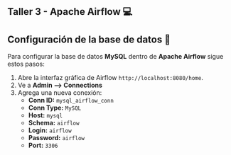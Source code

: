 ## Taller 3 - Apache Airflow :computer: #

## Configuración de la base de datos :floppy_disk: #
Para configurar la base de datos **MySQL** dentro de **Apache Airflow** sigue estos pasos: 
1. Abre la interfaz gráfica de Airflow ```http://localhost:8080/home```.
2. Ve a **Admin --> Connections**
3. Agrega una nueva conexión:
   - **Conn ID:** ```mysql_airflow_conn```
   - **Conn Type:** ```MySQL```
   - **Host:** ```mysql```
   - **Schema:** ```airflow```
   - **Login:** ```airflow```
   - **Password:** ```airflow```
   - **Port:** ```3306```
